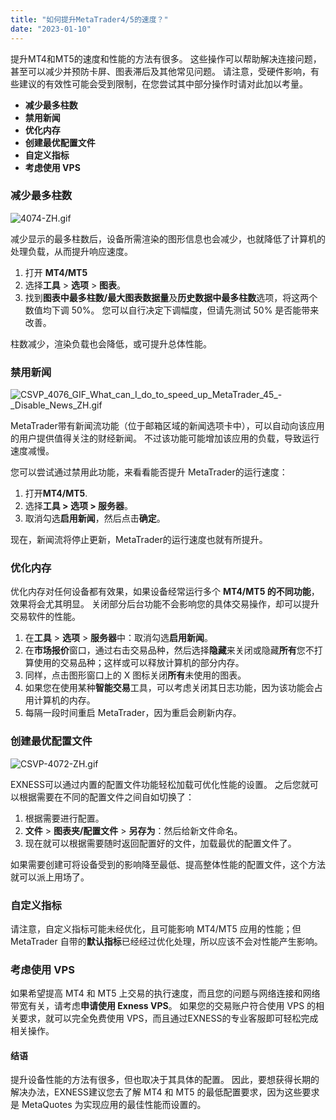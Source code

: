 ```yaml
---
title: "如何提升MetaTrader4/5的速度？"
date: "2023-01-10"
---
```


提升MT4和MT5的速度和性能的方法有很多。 这些操作可以帮助解决连接问题，甚至可以减少并预防卡屏、图表滞后及其他常见问题。 请注意，受硬件影响，有些建议的有效性可能会受到限制，在您尝试其中部分操作时请对此加以考量。

- **减少最多柱数**
- **禁用新闻**
- **优化内存**
- **创建最优配置文件**
- **自定义指标**
- **考虑使用 VPS**

### 减少最多柱数

![4074-ZH.gif](https://testingcf.jsdelivr.net/gh/jarlin8/OSS@main/exhelp/4074-ZH.gif)

减少显示的最多柱数后，设备所需渲染的图形信息也会减少，也就降低了计算机的处理负载，从而提升响应速度。

1. 打开 **MT4/MT5**
2. 选择**工具** > **选项** > **图表**。
3. 找到**图表中最多柱数/最大图表数据量**及**历史数据中最多柱数**选项，将这两个数值均下调 50%。 您可以自行决定下调幅度，但请先测试 50% 是否能带来改善。

柱数减少，渲染负载也会降低，或可提升总体性能。

### 禁用新闻

![CSVP_4076_GIF_What_can_I_do_to_speed_up_MetaTrader_45_-_Disable_News_ZH.gif](https://testingcf.jsdelivr.net/gh/jarlin8/OSS@main/exhelp/CSVP_4076_GIF_What_can_I_do_to_speed_up_MetaTrader_45_-_Disable_News_ZH.gif)

MetaTrader带有新闻流功能（位于邮箱区域的新闻选项卡中），可以自动向该应用的用户提供值得关注的财经新闻。 不过该功能可能增加该应用的负载，导致运行速度减慢。

您可以尝试通过禁用此功能，来看看能否提升 MetaTrader的运行速度：

1. 打开**MT4/MT5**.
2. 选择**工具 > 选项 > 服务器**。
3. 取消勾选**启用新闻**，然后点击**确定**。

现在，新闻流将停止更新，MetaTrader的运行速度也就有所提升。

### 优化内存

优化内存对任何设备都有效果，如果设备经常运行多个 **MT4/MT5 的不同功能**，效果将会尤其明显。 关闭部分后台功能不会影响您的具体交易操作，却可以提升交易软件的性能。

1. 在**工具** > **选项** > **服务器**中：取消勾选**启用新闻**。
2. 在**市场报价**窗口，通过右击交易品种，然后选择**隐藏**来关闭或隐藏**所有**您不打算使用的交易品种；这样或可以释放计算机的部分内存。
3. 同样，点击图形窗口上的 X 图标关闭**所有**未使用的图表。
4. 如果您在使用某种**智能交易**工具，可以考虑关闭其日志功能，因为该功能会占用计算机的内存。
5. 每隔一段时间重启 MetaTrader，因为重启会刷新内存。

### 创建最优配置文件

![CSVP-4072-ZH.gif](https://testingcf.jsdelivr.net/gh/jarlin8/OSS@main/exhelp/CSVP-4072-ZH.gif)

EXNESS可以通过内置的配置文件功能轻松加载可优化性能的设置。 之后您就可以根据需要在不同的配置文件之间自如切换了：

1. 根据需要进行配置。
2. **文件** > **图表夹/配置文件** > **另存为**：然后给新文件命名。
3. 现在就可以根据需要随时返回配置好的文件，加载最优的配置文件了。

如果需要创建可将设备受到的影响降至最低、提高整体性能的配置文件，这个方法就可以派上用场了。

### 自定义指标

请注意，自定义指标可能未经优化，且可能影响 MT4/MT5 应用的性能；但 MetaTrader 自带的**默认指标**已经经过优化处理，所以应该不会对性能产生影响。

### 考虑使用 VPS

如果希望提高 MT4 和 MT5 上交易的执行速度，而且您的问题与网络连接和网络带宽有关，请考虑**申请使用 Exness VPS**。 如果您的交易账户符合使用 VPS 的相关要求，就可以完全免费使用 VPS，而且通过EXNESS的专业客服即可轻松完成相关操作。

#### 结语

提升设备性能的方法有很多，但也取决于其具体的配置。 因此，要想获得长期的解决办法，EXNESS建议您去了解 MT4 和 MT5 的最低配置要求，因为这些要求是 MetaQuotes 为实现应用的最佳性能而设置的。

